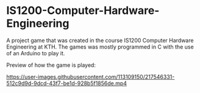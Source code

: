 # IS1200-Computer-Hardware-Engineering
A project game that was created in the course IS1200 Computer Hardware Engineering at KTH. The games was mostly programmed in C with the use of an Arduino to play it.

Preview of how the game is played:

https://user-images.githubusercontent.com/113109150/217546331-512c9d9d-9dcd-43f7-be1d-928b5f1856de.mp4

